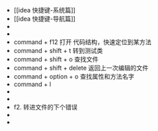 - [[idea 快捷键-系统篇]]
- [[idea 快捷键-导航篇]]
-
-
- command + f12           打开 代码结构，快速定位到某方法
- command + shift + t   转到测试类
- command + shift + o   查找文件
- command + shift + delete 返回上一次编辑的文件
- command + option + o  查找属性和方法名字
- command + l
-
-
- f2.                                     转进文件的下个错误
-
-